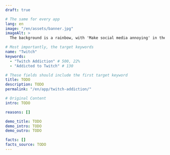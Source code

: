 ```yaml
---
draft: true

# The same for every app
lang: en
image: "/en/assets/banner.jpg"
imageAlt: >
  The background is a rainbow, with 'Make social media annoying' in the middle using the font Comic Sans, and a badly drawn cat in the top right corner. It references the internet meme 'graphic design is my passion'.

# Most importantly, the target keywords
name: "Twitch"
keywords:
  - "Twitch Addiction" # 500, 22%
  - "Addicted to Twitch" # 130

# These fields should include the first target keyword
title: TODO
description: TODO
permalink: "/en/app/twitch-addiction/"

# Original Content
intro: TODO

reasons: []

demo_title: TODO
demo_intro: TODO
demo_outro: TODO

facts: []
facts_source: TODO
---
```


